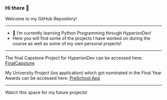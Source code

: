### Hi there 👋

Welcome to my GitHub Repository!

-----------------------------------------------------------

- 🌱 I’m currently learning Python Programming through HyperionDev!
- Here you will find some of the projects I have worked on during the course as well as some of my own personal projects!

-----------------------------------------------------------

The final Capstone Project for HyperionDev can be accessed here: [FinalCapstone](https://github.com/ShahSJ/finalCapstone)

My University Project (ios application) which got nominated in the Final Year Awards can be accessed here: [PreSchool App](https://github.com/ShahSJ/PreschoolEducationApp)

------------------------------------------------------------
Watch this space for my future projects! 
<!--
**ShahSJ/ShahSJ** is a ✨ _special_ ✨ repository because its `README.md` (this file) appears on your GitHub profile.

Here are some ideas to get you started:

- 🔭 I’m currently working on ...
- 🌱 I’m currently learning ...
- 👯 I’m looking to collaborate on ...
- 🤔 I’m looking for help with ...
- 💬 Ask me about ...
- 📫 How to reach me: ...
- 😄 Pronouns: ...
- ⚡ Fun fact: ...
-->
